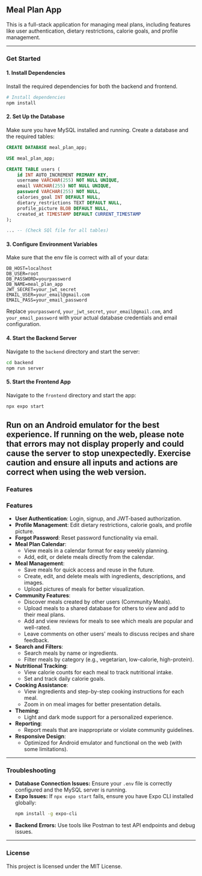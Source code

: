 ## Meal Plan App

This is a full-stack application for managing meal plans, including features like user authentication, dietary restrictions, calorie goals, and profile management.

---

### **Get Started**

#### 1. Install Dependencies

Install the required dependencies for both the backend and frontend.

```bash
# Install dependencies
npm install
```

#### 2. Set Up the Database

Make sure you have MySQL installed and running. Create a database and the required tables:

```sql
CREATE DATABASE meal_plan_app;

USE meal_plan_app;

CREATE TABLE users (
    id INT AUTO_INCREMENT PRIMARY KEY,
    username VARCHAR(255) NOT NULL UNIQUE,
    email VARCHAR(255) NOT NULL UNIQUE,
    password VARCHAR(255) NOT NULL,
    calories_goal INT DEFAULT NULL,
    dietary_restrictions TEXT DEFAULT NULL,
    profile_picture BLOB DEFAULT NULL,
    created_at TIMESTAMP DEFAULT CURRENT_TIMESTAMP
);

... -- (Check SQl file for all tables)
```

#### 3. Configure Environment Variables

Make sure that the env file is correct with all of your data:

```
DB_HOST=localhost
DB_USER=root
DB_PASSWORD=yourpassword
DB_NAME=meal_plan_app
JWT_SECRET=your_jwt_secret
EMAIL_USER=your_email@gmail.com
EMAIL_PASS=your_email_password
```

Replace `yourpassword`, `your_jwt_secret`, `your_email@gmail.com`, and `your_email_password` with your actual database credentials and email configuration.

#### 4. Start the Backend Server

Navigate to the `backend` directory and start the server:

```bash
cd backend
npm run server
```

#### 5. Start the Frontend App

Navigate to the `frontend` directory and start the app:

```bash
npx expo start
```
Run on an Android emulator for the best experience. 
If running on the web, please note that errors may not display properly and could cause the server to stop unexpectedly. 
Exercise caution and ensure all inputs and actions are correct when using the web version.
---



### **Features**
### **Features**
- **User Authentication**: Login, signup, and JWT-based authorization.
- **Profile Management**: Edit dietary restrictions, calorie goals, and profile picture.
- **Forgot Password**: Reset password functionality via email.
- **Meal Plan Calendar**: 
  - View meals in a calendar format for easy weekly planning.
  - Add, edit, or delete meals directly from the calendar.
- **Meal Management**:
  - Save meals for quick access and reuse in the future.
  - Create, edit, and delete meals with ingredients, descriptions, and images.
  - Upload pictures of meals for better visualization.
- **Community Features**:
  - Discover meals created by other users (Community Meals).
  - Upload meals to a shared database for others to view and add to their meal plans.
  - Add and view reviews for meals to see which meals are popular and well-rated.
  - Leave comments on other users' meals to discuss recipes and share feedback.
- **Search and Filters**:
  - Search meals by name or ingredients.
  - Filter meals by category (e.g., vegetarian, low-calorie, high-protein).
- **Nutritional Tracking**:
  - View calorie counts for each meal to track nutritional intake.
  - Set and track daily calorie goals.
- **Cooking Assistance**:
  - View ingredients and step-by-step cooking instructions for each meal.
  - Zoom in on meal images for better presentation details.
- **Theming**:
  - Light and dark mode support for a personalized experience.
- **Reporting**:
  - Report meals that are inappropriate or violate community guidelines.
- **Responsive Design**:
  - Optimized for Android emulator and functional on the web (with some limitations). 


---

### **Troubleshooting**
- **Database Connection Issues:** Ensure your `.env` file is correctly configured and the MySQL server is running.
- **Expo Issues:** If `npx expo start` fails, ensure you have Expo CLI installed globally:
  ```bash
  npm install -g expo-cli
  ```
- **Backend Errors:** Use tools like Postman to test API endpoints and debug issues.


---

### **License**
This project is licensed under the MIT License.